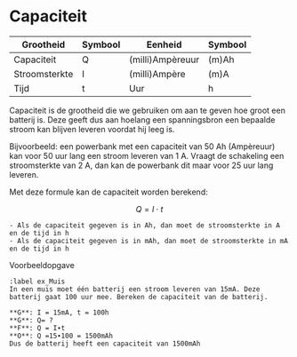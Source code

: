# Capaciteit

|     Grootheid        |     Symbool    |     Eenheid                 |     Symbool     |
|----------------------|----------------|-----------------------------|-----------------|
|     Capaciteit       |     Q          |     (milli)Ampèreuur        |     (m)Ah       |
|     Stroomsterkte    |     I          |     (milli)Ampère           |     (m)A        |
|     Tijd             |     t          |     Uur                     |     h           |

Capaciteit is de grootheid die we gebruiken om aan te geven hoe groot een batterij is. Deze geeft dus aan hoelang een spanningsbron een bepaalde stroom kan blijven leveren voordat hij leeg is.

Bijvoorbeeld: een powerbank met een capaciteit van 50 Ah (Ampèreuur) kan voor 50 uur lang een stroom leveren van 1 A. Vraagt de schakeling een stroomsterkte van 2 A, dan kan de powerbank dit maar voor 25 uur lang leveren. 

Met deze formule kan de capaciteit worden berekend:


$$ Q = I \cdot t $$


```{tip}
- Als de capaciteit gegeven is in Ah, dan moet de stroomsterkte in A en de tijd in h
- Als de capaciteit gegeven is in mAh, dan moet de stroomsterkte in mA en de tijd in h
```

Voorbeeldopgave

```{exercise} Muis
:label ex_Muis
In een muis moet één batterij een stroom leveren van 15mA. Deze batterij gaat 100 uur mee. Bereken de capaciteit van de batterij.
```

```{solution} ex_Muis
**G**: I = 15mA, t = 100h
**G**: Q= ?
**F**: Q = I∙t	
**O**: Q =15∙100 = 1500mAh
Dus de batterij heeft een capaciteit van 1500mAh